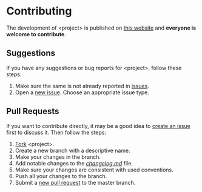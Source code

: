# Contributing

The development of \<project\> is published on [this website](https://github.com/dominiksalvet/template) and **everyone is welcome to contribute**.

## Suggestions

If you have any suggestions or bug reports for \<project\>, follow these steps:

1. Make sure the same is not already reported in [issues](https://github.com/dominiksalvet/template/issues).
2. Open a [new issue](https://github.com/dominiksalvet/template/issues/new/choose). Choose an appropriate issue type.

## Pull Requests

If you want to contribute directly, it may be a good idea to [create an issue](https://github.com/dominiksalvet/template/issues/new/choose) first to discuss it. Then follow the steps:

1. [Fork](https://github.com/dominiksalvet/template/fork) \<project\>.
2. Create a new branch with a descriptive name.
3. Make your changes in the branch.
4. Add notable changes to the [*changelog.md*](changelog.md) file.
5. Make sure your changes are consistent with used conventions.
6. Push all your changes to the branch.
7. Submit a [new pull request](https://github.com/dominiksalvet/template/pulls) to the master branch.
